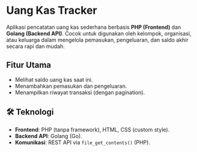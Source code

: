 
# Uang Kas Tracker

Aplikasi pencatatan uang kas sederhana berbasis **PHP (Frontend)** dan **Golang (Backend API)**. Cocok untuk digunakan oleh kelompok, organisasi, atau keluarga dalam mengelola pemasukan, pengeluaran, dan saldo akhir secara rapi dan mudah.

## Fitur Utama

- Melihat saldo uang kas saat ini.
- Menambahkan pemasukan dan pengeluaran.
- Menampilkan riwayat transaksi (dengan pagination).

## 🛠️ Teknologi

- **Frontend**: PHP (tanpa framework), HTML, CSS (custom style).
- **Backend API**: Golang (Go).
- **Komunikasi**: REST API via `file_get_contents()` (PHP).

